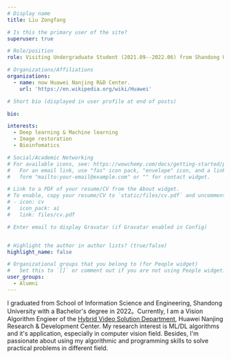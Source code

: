 ```yaml
---
# Display name
title: Liu Zongfang

# Is this the primary user of the site?
superuser: true

# Role/position
role: Visiting Undergraduate Student (2021.09--2022.06) from Shandong University

# Organizations/Affiliations
organizations:
  - name: now Huawei Nanjing R&D Center.
    url: 'https://en.wikipedia.org/wiki/Huawei'

# Short bio (displayed in user profile at end of posts)

bio: 

interests:
  - Deep learning & Machine learning
  - Image restoration
  - Bioinfomatics

# Social/Academic Networking
# For available icons, see: https://wowchemy.com/docs/getting-started/page-builder/#icons
#   For an email link, use "fas" icon pack, "envelope" icon, and a link in the
#   form "mailto:your-email@example.com" or "" for contact widget.

# Link to a PDF of your resume/CV from the About widget.
# To enable, copy your resume/CV to `static/files/cv.pdf` and uncomment the lines below.
# - icon: cv
#   icon_pack: ai
#   link: files/cv.pdf

# Enter email to display Gravatar (if Gravatar enabled in Config)


# Highlight the author in author lists? (true/false)
highlight_name: false

# Organizational groups that you belong to (for People widget)
#   Set this to `[]` or comment out if you are not using People widget.
user_groups:
  - Alumni
---
```

I graduated from School of Information Science and Engineering, Shandong University with a Bachelor's degree in 2022。Currently, I am a Vision Algorithm Engieer of the [Hybrid Video Solution Department](https://carrier.huawei.com/en/old-solutions/Service-reconstruction/hybrid-video), Huawei Nanjing Research & Development Center. My research interest is ML/DL algorithms and it's application, especially in computer vision field. Besides, I'm passionate about using my algorithmic and programming skills to solve practical problems in different field. 
